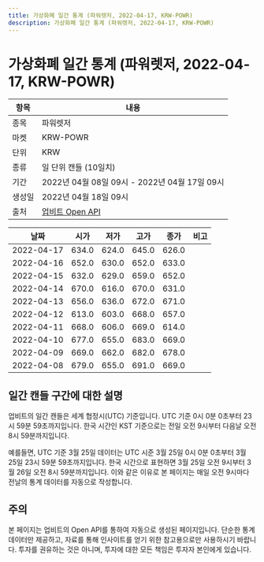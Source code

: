 ```yaml
---
title: 가상화폐 일간 통계 (파워렛저, 2022-04-17, KRW-POWR)
description: 가상화폐 일간 통계 (파워렛저, 2022-04-17, KRW-POWR)
---
```



가상화폐 일간 통계 (파워렛저, 2022-04-17, KRW-POWR)
===

|항목|내용|
|--|--|
|종목|파워렛저|
|마켓|KRW-POWR|
|단위|KRW|
|종류|일 단위 캔들 (10일치)|
|기간|2022년 04월 08일 09시 - 2022년 04월 17일 09시|
|생성일|2022년 04월 18일 09시|
|출처|[업비트 Open API](https://docs.upbit.com)|


|날짜|시가|저가|고가|종가|비고|
|--|--|--|--|--|--|
|2022-04-17|634.0|624.0|645.0|626.0|    |
|2022-04-16|652.0|630.0|652.0|633.0|    |
|2022-04-15|632.0|629.0|659.0|652.0|    |
|2022-04-14|670.0|616.0|670.0|631.0|    |
|2022-04-13|656.0|636.0|672.0|671.0|    |
|2022-04-12|613.0|603.0|668.0|657.0|    |
|2022-04-11|668.0|606.0|669.0|614.0|    |
|2022-04-10|677.0|655.0|683.0|669.0|    |
|2022-04-09|669.0|662.0|682.0|678.0|    |
|2022-04-08|679.0|655.0|691.0|669.0|    |


일간 캔들 구간에 대한 설명
---


업비트의 일간 캔들은 세계 협정시(UTC) 기준입니다. 
UTC 기준 0시 0분 0초부터 23시 59분 59초까지입니다. 
한국 시간인 KST 기준으로는 전일 오전 9시부터 다음날 오전 8시 59분까지입니다. 


예를들면, UTC 기준 3월 25일 데이터는 UTC 시준 3월 25일 0시 0분 0초부터 3월 25일 23시 59분 59초까지입니다. 
한국 시간으로 표현하면 3월 25일 오전 9시부터 3월 26일 오전 8시 59분까지입니다. 
이와 같은 이유로 본 페이지는 매일 오전 9시마다 전날의 통계 데이터를 자동으로 작성합니다. 


주의
---


본 페이지는 업비트의 Open API를 통하여 자동으로 생성된 페이지입니다. 
단순한 통계 데이터만 제공하고, 자료를 통해 인사이트를 얻기 위한 참고용으로만 사용하시기 바랍니다. 
투자를 권유하는 것은 아니며, 투자에 대한 모든 책임은 투자자 본인에게 있습니다. 
